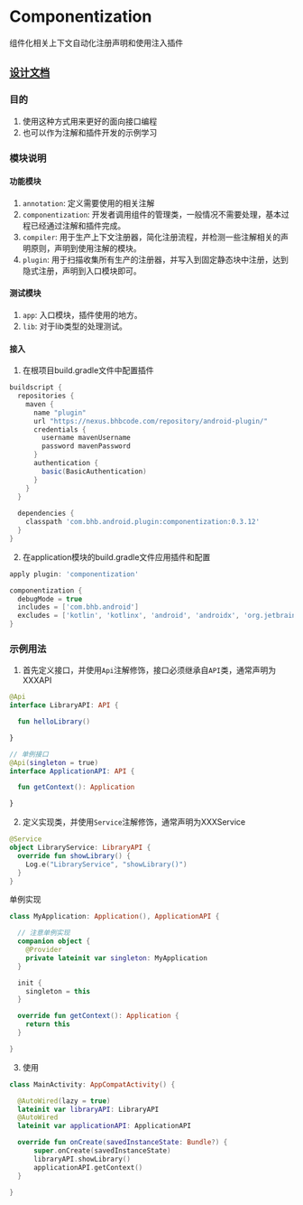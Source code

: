 # Componentization
组件化相关上下文自动化注册声明和使用注入插件

## [`设计文档`](https://github.com/vy12021/componentization/blob/dev_j11/%E8%AF%A6%E8%A7%A3Componentization%E5%BA%93%E6%B3%A8%E8%A7%A3.pdf)

### 目的
1. 使用这种方式用来更好的面向接口编程
2. 也可以作为注解和插件开发的示例学习

### 模块说明

#### 功能模块
1. `annotation`: 定义需要使用的相关注解
2. `componentization`: 开发者调用组件的管理类，一般情况不需要处理，基本过程已经通过注解和插件完成。
3. `compiler`: 用于生产上下文注册器，简化注册流程，并检测一些注解相关的声明原则，声明到使用注解的模块。
4. `plugin`: 用于扫描收集所有生产的注册器，并写入到固定静态块中注册，达到隐式注册，声明到入口模块即可。

#### 测试模块
1. `app`: 入口模块，插件使用的地方。
2. `lib`: 对于lib类型的处理测试。

#### 接入
1. 在根项目build.gradle文件中配置插件
```groovy
buildscript {
  repositories {
    maven {
      name "plugin"
      url "https://nexus.bhbcode.com/repository/android-plugin/"
      credentials {
        username mavenUsername
        password mavenPassword
      }
      authentication {
        basic(BasicAuthentication)
      }
    }  
  }
  
  dependencies {
    classpath 'com.bhb.android.plugin:componentization:0.3.12'
  }
}
```
2. 在application模块的build.gradle文件应用插件和配置
```groovy
apply plugin: 'componentization'

componentization {
  debugMode = true
  includes = ['com.bhb.android']
  excludes = ['kotlin', 'kotlinx', 'android', 'androidx', 'org.jetbrains']
}
```

### 示例用法
1. 首先定义接口，并使用`Api`注解修饰，接口必须继承自`API`类，通常声明为XXXAPI
```kotlin
@Api
interface LibraryAPI: API {

  fun helloLibrary()

}

// 单例接口
@Api(singleton = true)
interface ApplicationAPI: API {

  fun getContext(): Application

}

```
2. 定义实现类，并使用`Service`注解修饰，通常声明为XXXService
```kotlin
@Service
object LibraryService: LibraryAPI {
  override fun showLibrary() {
    Log.e("LibraryService", "showLibrary()")
  }
}
```

单例实现
```kotlin
class MyApplication: Application(), ApplicationAPI {

  // 注意单例实现
  companion object {
    @Provider
    private lateinit var singleton: MyApplication
  }

  init {
    singleton = this
  }

  override fun getContext(): Application {
    return this
  }

}
```

3. 使用
```kotlin
class MainActivity: AppCompatActivity() {

  @AutoWired(lazy = true)
  lateinit var libraryAPI: LibraryAPI
  @AutoWired
  lateinit var applicationAPI: ApplicationAPI

  override fun onCreate(savedInstanceState: Bundle?) {
      super.onCreate(savedInstanceState)
      libraryAPI.showLibrary()
      applicationAPI.getContext()
  }

}
```
